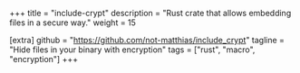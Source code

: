+++
title = "include-crypt"
description = "Rust crate that allows embedding files in a secure way."
weight = 15

[extra]
github = "https://github.com/not-matthias/include_crypt"
tagline = "Hide files in your binary with encryption"
tags = ["rust", "macro", "encryption"]
+++
